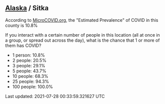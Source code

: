 
## [Alaska](/united-states/alaska) / Sitka

According to [MicroCOVID.org](http://microcovid.org),
the "Estimated Prevalence" of COVID in this county is 10.8%

If you interact with a certain number of people in this location
(all at once in a group, or spread out across the day), what is the chance that
1 or more of them has COVID?

- 1 person: 10.8%
- 2 people: 20.5%
- 3 people: 29.1%
- 5 people: 43.7%
- 10 people: 68.3%
- 25 people: 94.3%
- 100 people: 100.0%

Last updated: 2021-07-28 00:33:59.321627 UTC

